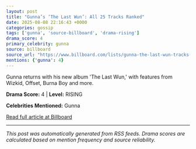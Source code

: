 ```yaml
---
layout: post
title: "Gunna’s ‘The Last Wun’: All 25 Tracks Ranked"
date: 2025-08-08 22:16:43 +0000
categories: gossip
tags: ['gunna', 'source-billboard', 'drama-rising']
drama_score: 4
primary_celebrity: gunna
source: billboard
source_url: "https://www.billboard.com/lists/gunna-the-last-wun-tracks-ranked/"
mentions: {'gunna': 4}
---
```


Gunna returns with his new album 'The Last Wun,' with features from Wizkid, Offset, Burna Boy and more.

**Drama Score:** 4 | **Level:** RISING

**Celebrities Mentioned:** Gunna

[Read full article at Billboard](https://www.billboard.com/lists/gunna-the-last-wun-tracks-ranked/)

---
*This post was automatically generated from RSS feeds. Drama scores are calculated based on mention frequency and source reliability.*
